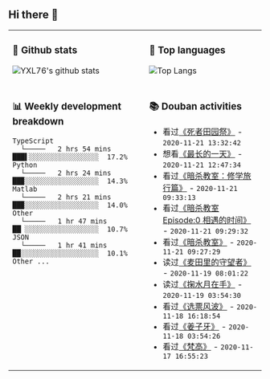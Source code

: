 ## Hi there 👋

<table>
<tr>
<td valign="top" width="54%">

### 🔭 Github stats

![YXL76's github stats](https://github-readme-stats.yxl76.vercel.app/api?username=YXL76&count_private=true&show_icons=true&theme=tokyonight)

</td>

<td valign="top" width="46%">

### 🌱 Top languages

![Top Langs](https://github-readme-stats.yxl76.vercel.app/api/top-langs/?username=YXL76&layout=compact&theme=tokyonight)

</td>
</tr>
<tr>
<td valign="top" width="54%">

### 📊 Weekly development breakdown

```text
TypeScript
  └─────   2 hrs 54 mins  ███▌░░░░░░░░░░░░░░░░░  17.2%
Python
  └─────   2 hrs 24 mins  ██▉░░░░░░░░░░░░░░░░░░  14.3%
Matlab
  └─────   2 hrs 21 mins  ██▉░░░░░░░░░░░░░░░░░░  14.0%
Other
  └─────   1 hr 47 mins   ██▏░░░░░░░░░░░░░░░░░░  10.7%
JSON
  └─────   1 hr 41 mins   ██░░░░░░░░░░░░░░░░░░░  10.1%
Other ...
```

</td>
<td valign="top" width="46%">

### 📚 Douban activities

- 看过[《死者田园祭》](http://movie.douban.com/subject/1366165/) - `2020-11-21 13:32:42`
- 想看[《最长的一天》](http://movie.douban.com/subject/1293626/) - `2020-11-21 12:47:34`
- 看过[《暗杀教室：修学旅行篇》](http://movie.douban.com/subject/25735738/) - `2020-11-21 09:33:13`
- 看过[《暗杀教室 Episode:0 相遇的时间》](http://movie.douban.com/subject/26357649/) - `2020-11-21 09:29:32`
- 看过[《暗杀教室》](http://movie.douban.com/subject/25912261/) - `2020-11-21 09:27:29`
- 读过[《麦田里的守望者》](https://book.douban.com/subject/4286204/) - `2020-11-19 08:01:22`
- 读过[《掬水月在手》](https://book.douban.com/subject/35217422/) - `2020-11-19 03:54:30`
- 看过[《选票风波》](http://movie.douban.com/subject/3071126/) - `2020-11-18 16:18:54`
- 看过[《姜子牙》](http://movie.douban.com/subject/25907124/) - `2020-11-18 03:54:26`
- 看过[《梵高》](http://movie.douban.com/subject/1418998/) - `2020-11-17 16:55:23`

</td>
</tr>
</table>

<!--
**YXL76/YXL76** is a ✨ _special_ ✨ repository because its `README.md` (this file) appears on your GitHub profile.

Here are some ideas to get you started:

- 🔭 I’m currently working on ...
- 🌱 I’m currently learning ...
- 👯 I’m looking to collaborate on ...
- 🤔 I’m looking for help with ...
- 💬 Ask me about ...
- 📫 How to reach me: ...
- 😄 Pronouns: ...
- ⚡ Fun fact: ...
-->

